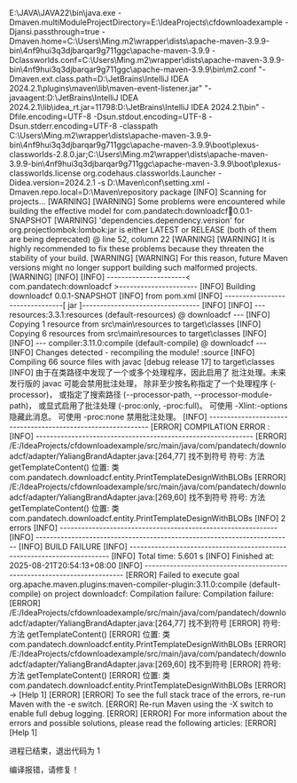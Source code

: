 E:\JAVA\JAVA22\bin\java.exe -Dmaven.multiModuleProjectDirectory=E:\IdeaProjects\cfdownloadexample -Djansi.passthrough=true -Dmaven.home=C:\Users\Ming\.m2\wrapper\dists\apache-maven-3.9.9-bin\4nf9hui3q3djbarqar9g711ggc\apache-maven-3.9.9 -Dclassworlds.conf=C:\Users\Ming\.m2\wrapper\dists\apache-maven-3.9.9-bin\4nf9hui3q3djbarqar9g711ggc\apache-maven-3.9.9\bin\m2.conf "-Dmaven.ext.class.path=D:\JetBrains\IntelliJ IDEA 2024.2.1\plugins\maven\lib\maven-event-listener.jar" "-javaagent:D:\JetBrains\IntelliJ IDEA 2024.2.1\lib\idea_rt.jar=11798:D:\JetBrains\IntelliJ IDEA 2024.2.1\bin" -Dfile.encoding=UTF-8 -Dsun.stdout.encoding=UTF-8 -Dsun.stderr.encoding=UTF-8 -classpath C:\Users\Ming\.m2\wrapper\dists\apache-maven-3.9.9-bin\4nf9hui3q3djbarqar9g711ggc\apache-maven-3.9.9\boot\plexus-classworlds-2.8.0.jar;C:\Users\Ming\.m2\wrapper\dists\apache-maven-3.9.9-bin\4nf9hui3q3djbarqar9g711ggc\apache-maven-3.9.9\boot\plexus-classworlds.license org.codehaus.classworlds.Launcher -Didea.version=2024.2.1 -s D:\Maven\conf\setting.xml -Dmaven.repo.local=D:\Maven\repository package
[INFO] Scanning for projects...
[WARNING] 
[WARNING] Some problems were encountered while building the effective model for com.pandatech:downloadcf:jar:0.0.1-SNAPSHOT
[WARNING] 'dependencies.dependency.version' for org.projectlombok:lombok:jar is either LATEST or RELEASE (both of them are being deprecated) @ line 52, column 22
[WARNING] 
[WARNING] It is highly recommended to fix these problems because they threaten the stability of your build.
[WARNING] 
[WARNING] For this reason, future Maven versions might no longer support building such malformed projects.
[WARNING] 
[INFO] 
[INFO] ----------------------< com.pandatech:downloadcf >----------------------
[INFO] Building downloadcf 0.0.1-SNAPSHOT
[INFO]   from pom.xml
[INFO] --------------------------------[ jar ]---------------------------------
[INFO] 
[INFO] --- resources:3.3.1:resources (default-resources) @ downloadcf ---
[INFO] Copying 1 resource from src\main\resources to target\classes
[INFO] Copying 6 resources from src\main\resources to target\classes
[INFO] 
[INFO] --- compiler:3.11.0:compile (default-compile) @ downloadcf ---
[INFO] Changes detected - recompiling the module! :source
[INFO] Compiling 66 source files with javac [debug release 17] to target\classes
[INFO] 由于在类路径中发现了一个或多个处理程序，因此启用了
  批注处理。未来发行版的 javac 可能会禁用批注处理，
  除非至少按名称指定了一个处理程序 (-processor)，
  或指定了搜索路径 (--processor-path, --processor-module-path)，
  或显式启用了批注处理 (-proc:only, -proc:full)。
  可使用 -Xlint:-options 隐藏此消息。
  可使用 -proc:none 禁用批注处理。
[INFO] -------------------------------------------------------------
[ERROR] COMPILATION ERROR : 
[INFO] -------------------------------------------------------------
[ERROR] /E:/IdeaProjects/cfdownloadexample/src/main/java/com/pandatech/downloadcf/adapter/YaliangBrandAdapter.java:[264,77] 找不到符号
  符号:   方法 getTemplateContent()
  位置: 类 com.pandatech.downloadcf.entity.PrintTemplateDesignWithBLOBs
[ERROR] /E:/IdeaProjects/cfdownloadexample/src/main/java/com/pandatech/downloadcf/adapter/YaliangBrandAdapter.java:[269,60] 找不到符号
  符号:   方法 getTemplateContent()
  位置: 类 com.pandatech.downloadcf.entity.PrintTemplateDesignWithBLOBs
[INFO] 2 errors 
[INFO] -------------------------------------------------------------
[INFO] ------------------------------------------------------------------------
[INFO] BUILD FAILURE
[INFO] ------------------------------------------------------------------------
[INFO] Total time:  5.601 s
[INFO] Finished at: 2025-08-21T20:54:13+08:00
[INFO] ------------------------------------------------------------------------
[ERROR] Failed to execute goal org.apache.maven.plugins:maven-compiler-plugin:3.11.0:compile (default-compile) on project downloadcf: Compilation failure: Compilation failure: 
[ERROR] /E:/IdeaProjects/cfdownloadexample/src/main/java/com/pandatech/downloadcf/adapter/YaliangBrandAdapter.java:[264,77] 找不到符号
[ERROR]   符号:   方法 getTemplateContent()
[ERROR]   位置: 类 com.pandatech.downloadcf.entity.PrintTemplateDesignWithBLOBs
[ERROR] /E:/IdeaProjects/cfdownloadexample/src/main/java/com/pandatech/downloadcf/adapter/YaliangBrandAdapter.java:[269,60] 找不到符号
[ERROR]   符号:   方法 getTemplateContent()
[ERROR]   位置: 类 com.pandatech.downloadcf.entity.PrintTemplateDesignWithBLOBs
[ERROR] -> [Help 1]
[ERROR] 
[ERROR] To see the full stack trace of the errors, re-run Maven with the -e switch.
[ERROR] Re-run Maven using the -X switch to enable full debug logging.
[ERROR] 
[ERROR] For more information about the errors and possible solutions, please read the following articles:
[ERROR] [Help 1] 

进程已结束，退出代码为 1

编译报错，请修复！